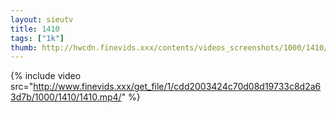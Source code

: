 ```yaml
--- 
layout: sieutv
title: 1410
tags: ["1k"]
thumb: http://hwcdn.finevids.xxx/contents/videos_screenshots/1000/1410/preview.mp4.jpg
---
```

{% include video src="http://www.finevids.xxx/get_file/1/cdd2003424c70d08d19733c8d2a63d7b/1000/1410/1410.mp4/" %} 
